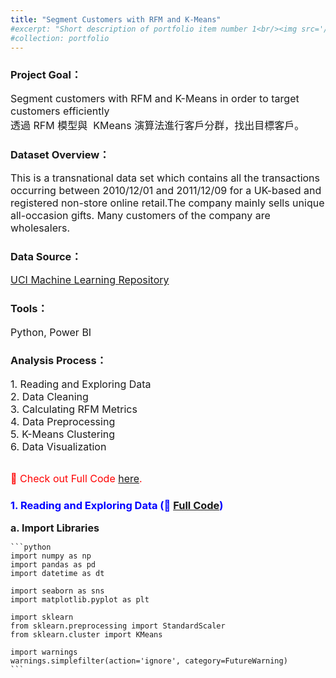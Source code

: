 ```yaml
---
title: "Segment Customers with RFM and K-Means"
#excerpt: "Short description of portfolio item number 1<br/><img src='/images/500x300.png'>"
#collection: portfolio
---
```

 

### Project Goal：<br/>
<font size=3> Segment customers with RFM and K-Means in order to target customers efficiently<br/>
透過 RFM 模型與  KMeans 演算法進行客戶分群，找出目標客戶。<br/> </font>

### Dataset Overview：<br/>
<font size=3> This is a transnational data set which contains all the transactions occurring between 2010/12/01 and 2011/12/09 for a UK-based and registered non-store online retail.The company mainly sells unique all-occasion gifts. Many customers of the company are wholesalers. </font>

### Data Source：
<font size=3> [UCI Machine Learning Repository](https://archive.ics.uci.edu/dataset/352/online+retail) </font>

### Tools：
<font size=3> Python, Power BI </font>

### Analysis Process：
<font size=3> 
   1. Reading and Exploring Data<br/>
   2. Data Cleaning<br/>
   3. Calculating RFM Metrics<br/>
   4. Data Preprocessing<br/>
   5. K-Means Clustering<br/>
   6. Data Visualization<br/>
</font> <br/>

<font size=3, color='red'> 🔗 Check out Full Code [here](). </font>


### <font color='blue'> 1. Reading and Exploring Data (🔗 [Full Code]()) </font>
**<font size=3>a. Import Libraries</font>** <br/> 

    ```python
    import numpy as np
    import pandas as pd
    import datetime as dt

    import seaborn as sns
    import matplotlib.pyplot as plt

    import sklearn
    from sklearn.preprocessing import StandardScaler
    from sklearn.cluster import KMeans

    import warnings
    warnings.simplefilter(action='ignore', category=FutureWarning)
    ```